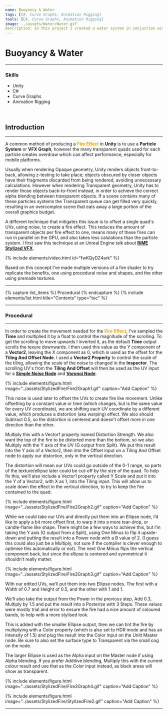 ```yaml
---
name: Buoyancy & Water
tags: [C#, Curve Graphs, Animation Rigging]
tools: [C#, Curve Graphs, Animation Rigging]
image: ../assets/Water/Water.gif
description: In this project I created a water system in conjuction with a buoyancy effect for unity rigidbodies
---
```


# **Buoyancy & Water**

---

### **Skills**
- Unity
- C#
- Curve Graphs
- Animation Rigging

<p>&nbsp;</p>

## **Introduction**


---

A common method of producing a <span style="color:orange">**Fire Effect**</span> in **Unity** is to use a **Particle System** or **VFX Graph**, however the many transparent quads used for each particle creates overdraw which can affect performance, especially for mobile platforms.

Usually when rendering Opaque geometry, Unity renders objects front-to-back, allowing z-testing to take place; objects obscured by closer objects have their fragments discarded from being rendered, avoiding unnecessary calculations. However when rendering Transparent geometry, Unity has to render those objects back-to-front instead, in order to achieve the correct alpha blending between transparent objects. If a scene contains many of these particles systems the Transparent queue can get filled very quickly, resulting in an overcomplex scene that eats away a large portion of the overall graphics budget.

A different technique that mitigates this issue is to offset a single quad's UVs, using noise, to create a fire effect. This reduces the amount of transparent objects per fire effect to one, means many of these fires can run in parallel on the GPU, and also takes less calulations than the particle system. I first saw this technique at an Unreal Engine talk about **[RiME Stylized VFX](https://youtu.be/fwKQyDZ4ark)**.

{% include elements/video.html id="fwKQyDZ4ark" %}

Based on this concept I’ve made multiple versions of a fire shader to try replicate the benefits, one using procedural noise and shapes, and the other using premade textures.

---

{% capture list_items %}
Procedural
{% endcapture %}
{% include elements/list.html title="Contents" type="toc" %}

---

### **Procedural**

---

In order to create the movement needed for the <span style="color:orange">**Fire Effect**</span>, I've sampled the **Time** and multiplied it by a float to control the magnitude of the scrolling. To get the scrolling to move upwards I inverted it, as the default **Time** output scrolls the texure downwards. I then used this value as the Y component of a **Vector2**, leaving the X component as 0, which is used as the offset for the **Tiling And Offset Node**. I used a **Vector2 Property** to control the scale of the tiling, allowing the scale of the noise to changed in the **Inspector**. The scrolling UV's from the **Tiling And Offset** will then be used as the UV input for a **[Simple Noise Node](https://docs.unity3d.com/Packages/com.unity.shadergraph@7.1/manual/Simple-Noise-Node.html)** and **[Voronoi Node](https://docs.unity3d.com/Packages/com.unity.shadergraph@6.9/manual/Voronoi-Node.html)**.

{% include elements/figure.html image="../assets/StylizedFire/Fire2Graph1.gif" caption="Add Caption" %}

This noise is used later to offset the UVs to create fire like movement. Unlike offsetting by a constant value or time (which changes, but is the same value for every UV coordinate), we are shifting each UV coordinate by a different value, which produces a distortion (aka warping) effect. We also should Subtract 0.5, so the distortion is centered and doesn’t offset more in one direction than the other.

Multiply this with a Vector1 property named Distortion Strength. We also want the top of the fire to be distorted more than the bottom, so we also Multiply with the Y axis of the UV (G output from Split). We put this result into the Y axis of a Vector2, then into the Offset input on a Tiling And Offset node to apply our distortion, only in the vertical direction.

The distortion will mean our UVs could go outside of the 0-1 range, so parts of the texture/ellipse later could be cut-off by the size of the quad. To help fix this, we’ll also include a Vector1 property called Y Scale and put it into the Y of a Vector2, with X as 1, into the Tiling input. This will allow us to scale down the effect in the vertical direction, to try to keep the fire contained to the quad.

{% include elements/figure.html image="../assets/StylizedFire/Fire2Graph2.gif" caption="Add Caption" %}

While we could take our UVs and directly put them into an Ellipse node, I’d like to apply a bit more offset first, to warp it into a more tear-drop, or candle-flame like shape. There might be a few ways to achieve this, but I’m taking the Y axis (G output from a Split), using One Minus to flip it upside-down and putting the result into a Power node with a B value of 2. (I guess this could also just be a Multiply, not sure if the compiler is clever enough to optimise this automatically or not). The next One Minus flips the vertical component back, but since the ellipse is centered and symmetrical it shouldn’t really matter.

{% include elements/figure.html image="../assets/StylizedFire/Fire2Graph3.gif" caption="Add Caption" %}

With our edited UVs, we’ll put them into two Ellipse nodes. The first with a Width of 0.7 and Height of 0.5, and the other with 1 and 1.

We’ll also take the output from the Power in the previous step, Add 0.3, Multiply by 1.5 and put the result into a Posterize with 3 Steps. These values were mostly trial and error to ensure the fire had a nice amount of coloured bands, to help with a more stylised look.

This is added with the smaller Ellipse output, then we can tint the fire by multiplying with a Color property (which is also set to HDR mode and has an Intensity of 1.5) and plug the result into the Color input on the Unlit Master node. Be sure to also set the surface type to Transparent via the small cog on the node.

The larger Ellipse is used as the Alpha input on the Master node if using Alpha blending. If you prefer Additive blending, Multiply this with the current colour result and use that as the Color input instead, as black areas will show as transparent.

{% include elements/figure.html image="../assets/StylizedFire/Fire2Graph4.gif" caption="Add Caption" %}

{% include elements/figure.html image="../assets/StylizedFire/StylizedFire2.gif" caption="Add Caption" %}

---


